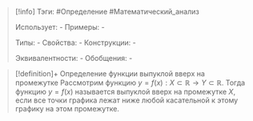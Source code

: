 > [!info]
> Тэги: #Определение #Математический_анализ  
> 
> Использует: *-*
> Примеры: *-*
> 
> Типы: *-*
> Свойства: *-*
> Конструкции: *-*
> 
> Эквивалентности: *-*
> Обобщения: *-*

> [!definition]+ Определение функции выпуклой вверх на промежутке
> Рассмотрим функцию $y = f(x):X \subset \mathbb{R}\rightarrow Y \subset \mathbb{R}$. Тогда функцию $y = f(x)$ называется выпуклой вверх на промежутке $X$, если все точки графика лежат ниже любой касательной к этому графику на этом промежутке. 